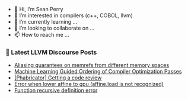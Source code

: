 - 👋 Hi, I’m Sean Perry
- 👀 I’m interested in compilers (c++, COBOL, llvm)
- 🌱 I’m currently learning ...
- 💞️ I’m looking to collaborate on ...
- 📫 How to reach me ...

<!---
s66perry/s66perry is a ✨ special ✨ repository because its `README.md` (this file) appears on your GitHub profile.
You can click the Preview link to take a look at your changes.
--->
### 📕 Latest LLVM Discourse Posts

<!-- DISCOURSE-LLVM:START -->
- [Aliasing guarantees on memrefs from different memory spaces](https://discourse.llvm.org/t/aliasing-guarantees-on-memrefs-from-different-memory-spaces/61154#post_2)
- [Machine Learning Guided Ordering of Compiler Optimization Passes](https://discourse.llvm.org/t/machine-learning-guided-ordering-of-compiler-optimization-passes/60415#post_16)
- [[Phabricator] Getting a code review](https://discourse.llvm.org/t/phabricator-getting-a-code-review/61164#post_2)
- [Error when lower affine to gpu &lpar;affine.load is not recognized&rpar;](https://discourse.llvm.org/t/error-when-lower-affine-to-gpu-affine-load-is-not-recognized/61167#post_1)
- [Function recursive definition error](https://discourse.llvm.org/t/function-recursive-definition-error/61056#post_9)
<!-- DISCOURSE-LLVM:END -->
